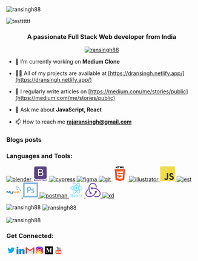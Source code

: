 
<p align="left"> <img src="https://komarev.com/ghpvc/?username=ransingh88&label=Profile%20views&color=0e75b6&style=flat" alt="ransingh88" /> </p>

![testttttt](https://user-images.githubusercontent.com/33107551/141144544-2e45dae3-4ed1-4c61-a861-7ef3af43238a.png)
<!-- <h1 align="center">Hi 👋, I'm Debasish Ransingh</h1> -->
<h3 align="center">A passionate Full Stack Web developer from India</h3>



<p align="center"> <a href="https://github.com/ryo-ma/github-profile-trophy"><img src="https://github-profile-trophy.vercel.app/?username=ransingh88" alt="ransingh88" /></a> </p>





- 🔭 I’m currently working on **Medium Clone**

- 👨‍💻 All of my projects are available at [https://dransingh.netlify.app/](https://dransingh.netlify.app/)

- 📝 I regularly write articles on [https://medium.com/me/stories/public](https://medium.com/me/stories/public)

- 💬 Ask me about **JavaScript, React**

- 📫 How to reach me **rajaransingh@gmail.com**

### Blogs posts
<!-- BLOG-POST-LIST:START -->
<!-- BLOG-POST-LIST:END -->



<h3 align="left">Languages and Tools:</h3>
<p align="left"> <a href="https://www.blender.org/" target="_blank"> <img src="https://download.blender.org/branding/community/blender_community_badge_white.svg" alt="blender" width="40" height="40"/> </a> <a href="https://getbootstrap.com" target="_blank"> <img src="https://raw.githubusercontent.com/devicons/devicon/master/icons/bootstrap/bootstrap-plain-wordmark.svg" alt="bootstrap" width="40" height="40"/> </a> <a href="https://www.cypress.io" target="_blank"> <img src="https://raw.githubusercontent.com/simple-icons/simple-icons/6e46ec1fc23b60c8fd0d2f2ff46db82e16dbd75f/icons/cypress.svg" alt="cypress" width="40" height="40"/> </a> <a href="https://www.figma.com/" target="_blank"> <img src="https://www.vectorlogo.zone/logos/figma/figma-icon.svg" alt="figma" width="40" height="40"/> </a> <a href="https://git-scm.com/" target="_blank"> <img src="https://www.vectorlogo.zone/logos/git-scm/git-scm-icon.svg" alt="git" width="40" height="40"/> </a> <a href="https://www.w3.org/html/" target="_blank"> <img src="https://raw.githubusercontent.com/devicons/devicon/master/icons/html5/html5-original-wordmark.svg" alt="html5" width="40" height="40"/> </a> <a href="https://www.adobe.com/in/products/illustrator.html" target="_blank"> <img src="https://www.vectorlogo.zone/logos/adobe_illustrator/adobe_illustrator-icon.svg" alt="illustrator" width="40" height="40"/> </a> <a href="https://developer.mozilla.org/en-US/docs/Web/JavaScript" target="_blank"> <img src="https://raw.githubusercontent.com/devicons/devicon/master/icons/javascript/javascript-original.svg" alt="javascript" width="40" height="40"/> </a> <a href="https://jestjs.io" target="_blank"> <img src="https://www.vectorlogo.zone/logos/jestjsio/jestjsio-icon.svg" alt="jest" width="40" height="40"/> </a> <a href="https://www.mysql.com/" target="_blank"> <img src="https://raw.githubusercontent.com/devicons/devicon/master/icons/mysql/mysql-original-wordmark.svg" alt="mysql" width="40" height="40"/> </a> <a href="https://www.photoshop.com/en" target="_blank"> <img src="https://raw.githubusercontent.com/devicons/devicon/master/icons/photoshop/photoshop-line.svg" alt="photoshop" width="40" height="40"/> </a> <a href="https://postman.com" target="_blank"> <img src="https://www.vectorlogo.zone/logos/getpostman/getpostman-icon.svg" alt="postman" width="40" height="40"/> </a> <a href="https://reactjs.org/" target="_blank"> <img src="https://raw.githubusercontent.com/devicons/devicon/master/icons/react/react-original-wordmark.svg" alt="react" width="40" height="40"/> </a> <a href="https://redux.js.org" target="_blank"> <img src="https://raw.githubusercontent.com/devicons/devicon/master/icons/redux/redux-original.svg" alt="redux" width="40" height="40"/> </a> <a href="https://www.adobe.com/products/xd.html" target="_blank"> <img src="https://cdn.worldvectorlogo.com/logos/adobe-xd.svg" alt="xd" width="40" height="40"/> </a> </p>

<p><img align="left" src="https://github-readme-stats.vercel.app/api/top-langs?username=ransingh88&show_icons=true&locale=en&layout=compact" alt="ransingh88" /></p>

<p>&nbsp;<img align="center" src="https://github-readme-stats.vercel.app/api?username=ransingh88&show_icons=true&locale=en" alt="ransingh88" /></p>

<p><img align="center" src="https://github-readme-streak-stats.herokuapp.com/?user=ransingh88&" alt="ransingh88" /></p>


<h3 align="left">Get Connected:</h3>
<a href="https://twitter.com/ransingh88" target="_blank"><img align="left" src="https://github.com/Ransingh88/Ransingh88/blob/main/icons8-twitter.gif" alt="debasishransingh" width="25px" /></a>
<a href="https://linkedin.com/in/debasish-ransingh-612437154" target="_blank"><img align="left" src="https://github.com/Ransingh88/Ransingh88/blob/main/icons8-linkedin-2.gif" alt="debasishransingh" width="25px" /></a>
<a href="https://mail.google.com/mail/u/0/?tab=rm&ogbl#inbox?compose=CllgCJNqLHZLdHcsNppxDXDkrCGlnkVcMgzPBQPGwFHgkBjmSLBTPBzZzQLCfWpLfknGHsWDTLV" target="_blank"><img align="left" src="https://github.com/Ransingh88/Ransingh88/blob/main/icons8-gmail-logo.gif" alt="debasishransingh" width="25px" /></a>
<a href="https://instagram.com/d.ransingh88" target="blank"><img align="left" src="https://github.com/Ransingh88/Ransingh88/blob/main/icons8-instagram.gif" alt="debasishransingh" width="25px" /></a>
<a href="https://medium.com/@d_ransingh88" target="blank"><img align="left" src="https://github.com/Ransingh88/Ransingh88/blob/main/icons8-medium-monogram.gif" alt="debasishransigh" width="25px" /></a>
<a href="https://www.youtube.com/c/https://www.youtube.com/channel/uc9bqampdiybsx5zcpcbrnnw/featured" target="blank"><img align="left" src="https://github.com/Ransingh88/Ransingh88/blob/main/icons8-youtube-logo.gif" width="25px" /></a>
<br />
<!---
Ransingh88/Ransingh88 is a ✨ special ✨ repository because its `README.md` (this file) appears on your GitHub profile.
You can click the Preview link to take a look at your changes.
--->
